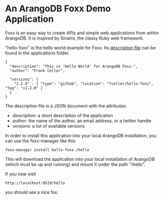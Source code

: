An ArangoDB Foxx Demo Application
================================

Foxx is an easy way to create APIs and simple web applications from
within ArangoDB. It is inspired by Sinatra, the classy Ruby web
framework.

"hello-foxx" is the hello world example for Foxx. Its
[description file](https://github.com/arangodb/foxx-apps/blob/master/applications/hello-foxx.json)
can be found in the applications folder.

    {
      "description": "This is 'Hello World' for ArangoDB Foxx.",
      "author": "Frank Celler",

      "versions": {
        "1.2.0" : { "type": "github", "location": "fceller/hello-foxx", "tag": "v1.2.0" }
      }
    }

The description file is a JSON document with the attributes:

* *description*: a short description of the application
* *author*: the name of the author, an email address, or a twitter handle
* *versions*: a list of available versions

In order to install this application into your local ArangoDB
installation, you can use the foxx-manager like this

    foxx-manager install hello-foxx /hello

This will download the application into your local installation of
ArangoDB (which must be up and running) and mount it under the path
"/hello".

If you now visit

    http://localhost:8529/hello

you should see a nice fox.

